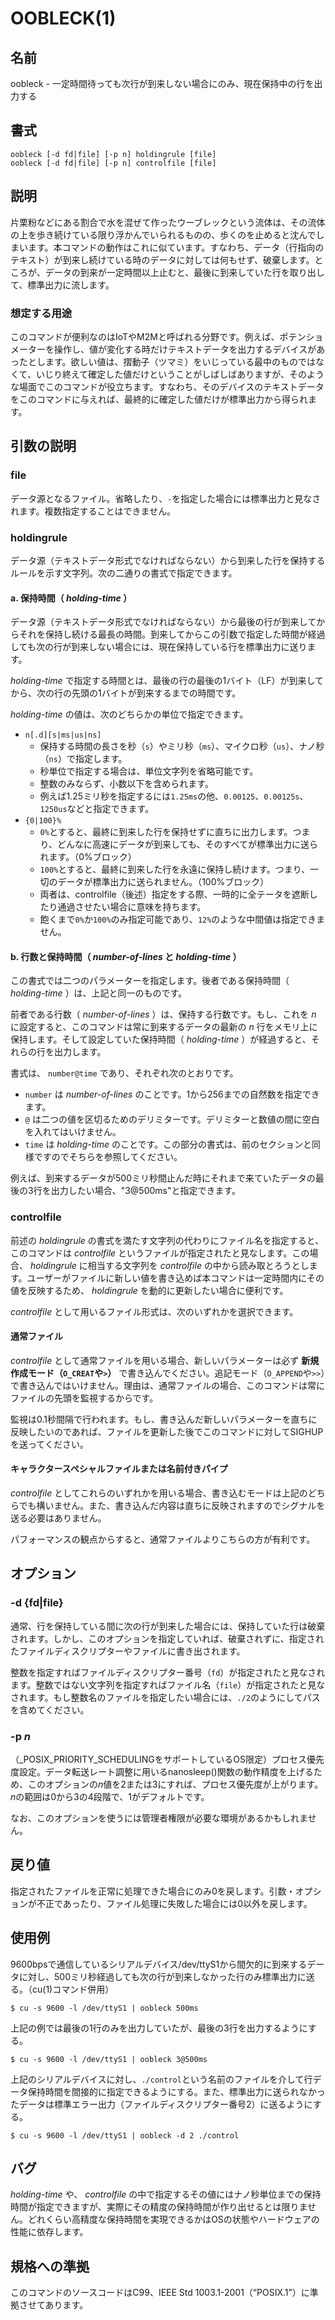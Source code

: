 # OOBLECK(1)

## 名前

oobleck - 一定時間待っても次行が到来しない場合にのみ、現在保持中の行を出力する

## 書式

```sh:
oobleck [-d fd|file] [-p n] holdingrule [file]
oobleck [-d fd|file] [-p n] controlfile [file]
```

## 説明

片栗粉などにある割合で水を混ぜて作ったウーブレックという流体は、その流体の上を歩き続けている限り浮かんでいられるものの、歩くのを止めると沈んでしまいます。本コマンドの動作はこれに似ています。すなわち、データ（行指向のテキスト）が到来し続けている時のデータに対しては何もせず、破棄します。ところが、データの到来が一定時間以上止むと、最後に到来していた行を取り出して、標準出力に流します。

### 想定する用途

このコマンドが便利なのはIoTやM2Mと呼ばれる分野です。例えば、ポテンショメーターを操作し、値が変化する時だけテキストデータを出力するデバイスがあったとします。欲しい値は、摺動子（ツマミ）をいじっている最中のものではなくて、いじり終えて確定した値だけということがしばしばありますが、そのような場面でこのコマンドが役立ちます。すなわち、そのデバイスのテキストデータをこのコマンドに与えれば、最終的に確定した値だけが標準出力から得られます。

## 引数の説明

### file

データ源となるファイル。省略したり、`-`を指定した場合には標準出力と見なされます。複数指定することはできません。

### holdingrule

データ源（テキストデータ形式でなければならない）から到来した行を保持するルールを示す文字列。次の二通りの書式で指定できます。

#### a. 保持時間（ *holding-time* ）

データ源（テキストデータ形式でなければならない）から最後の行が到来してからそれを保持し続ける最長の時間。到来してからこの引数で指定した時間が経過しても次の行が到来しない場合には、現在保持している行を標準出力に送ります。

*holding-time* で指定する時間とは、最後の行の最後の1バイト（LF）が到来してから、次の行の先頭の1バイトが到来するまでの時間です。

*holding-time* の値は、次のどちらかの単位で指定できます。

* `n[.d][s|ms|us|ns]`
  * 保持する時間の長さを秒（`s`）やミリ秒（`ms`）、マイクロ秒（`us`）、ナノ秒（`ns`）で指定します。
  * 秒単位で指定する場合は、単位文字列を省略可能です。
  * 整数のみならず、小数以下を含められます。
  * 例えば1.25ミリ秒を指定するには`1.25ms`の他、`0.00125`、`0.00125s`、`1250us`などと指定できます。
* `{0|100}%`
  * `0%`とすると、最終に到来した行を保持せずに直ちに出力します。つまり、どんなに高速にデータが到来しても、そのすべてが標準出力に送られます。（0%ブロック）
  * `100%`とすると、最終に到来した行を永遠に保持し続けます。つまり、一切のデータが標準出力に送られません。（100%ブロック）
  * 両者は、controlfile（後述）指定をする際、一時的に全テータを遮断したり通過させたい場合に意味を持ちます。
  * 飽くまで`0%`か`100%`のみ指定可能であり、`12%`のような中間値は指定できません。

#### b. 行数と保持時間（ *number-of-lines* と *holding-time* ）

この書式では二つのパラメーターを指定します。後者である保持時間（ *holding-time* ）は、上記と同一のものです。

前者である行数（ *number-of-lines* ）は、保持する行数です。もし、これを *n* に設定すると、このコマンドは常に到来するデータの最新の *n* 行をメモリ上に保持します。そして設定していた保持時間（ *holding-time* ）が経過すると、それらの行を出力します。

書式は、 `number@time` であり、それぞれ次のとおりです。

* `number` は *number-of-lines* のことです。1から256までの自然数を指定できます。
* `@` は二つの値を区切るためのデリミターです。デリミターと数値の間に空白を入れてはいけません。
* `time` は *holding-time* のことです。この部分の書式は、前のセクションと同様ですのでそちらを参照してください。

例えば、到来するデータが500ミリ秒間止んだ時にそれまで来ていたデータの最後の3行を出力したい場合、"3@500ms"と指定できます。

### controlfile

前述の *holdingrule* の書式を満たす文字列の代わりにファイル名を指定すると、このコマンドは *controlfile* というファイルが指定されたと見なします。この場合、 *holdingrule* に相当する文字列を *controlfile* の中から読み取とろうとします。ユーザーがファイルに新しい値を書き込めば本コマンドは一定時間内にその値を反映するため、 *holdingrule* を動的に更新したい場合に便利です。

*controlfile* として用いるファイル形式は、次のいずれかを選択できます。

#### 通常ファイル

*controlfile* として通常ファイルを用いる場合、新しいパラメーターは必ず **新規作成モード（`O_CREAT`や`>`）** で書き込んでください。追記モード（`O_APPEND`や`>>`）で書き込んではいけません。理由は、通常ファイルの場合、このコマンドは常にファイルの先頭を監視するからです。

監視は0.1秒間隔で行われます。もし、書き込んだ新しいパラメーターを直ちに反映したいのであれば、ファイルを更新した後でこのコマンドに対してSIGHUPを送ってください。

#### キャラクタースペシャルファイルまたは名前付きパイプ

*controlfile* としてこれらのいずれかを用いる場合、書き込むモードは上記のどちらでも構いません。また、書き込んだ内容は直ちに反映されますのでシグナルを送る必要はありません。

パフォーマンスの観点からすると、通常ファイルよりこちらの方が有利です。

## オプション

### -d {fd|file}

通常、行を保持している間に次の行が到来した場合には、保持していた行は破棄されます。しかし、このオプションを指定していれば、破棄されずに、指定されたファイルディスクリプターやファイルに書き出されます。

整数を指定すればファイルディスクリプター番号（`fd`）が指定されたと見なされます。整数ではない文字列を指定すればファイル名（`file`）が指定されたと見なされます。もし整数名のファイルを指定したい場合には、`./2`のようにしてパスを含めてください。

### -p *n*

（_POSIX_PRIORITY_SCHEDULINGをサポートしているOS限定）プロセス優先度設定。データ転送レート調整に用いるnanosleep()関数の動作精度を上げるため、このオプションの*n*値を2または3にすれば、プロセス優先度が上がります。*n*の範囲は0から3の4段階で、1がデフォルトです。

なお、このオプションを使うには管理者権限が必要な環境があるかもしれません。

## 戻り値

指定されたファイルを正常に処理できた場合にのみ0を戻します。引数・オプションが不正であったり、ファイル処理に失敗した場合には0以外を戻します。

## 使用例

9600bpsで通信しているシリアルデバイス/dev/ttyS1から間欠的に到来するデータに対し、500ミリ秒経過しても次の行が到来しなかった行のみ標準出力に送る。（cu(1)コマンド併用）

```sh:
$ cu -s 9600 -l /dev/ttyS1 | oobleck 500ms
```

上記の例では最後の1行のみを出力していたが、最後の3行を出力するようにする。

```sh:
$ cu -s 9600 -l /dev/ttyS1 | oobleck 3@500ms
```

上記のシリアルデバイスに対し、`./control`という名前のファイルを介して行データ保持時間を間接的に指定できるようにする。また、標準出力に送られなかったデータは標準エラー出力（ファイルディスクリプター番号2）に送るようにする。

```sh:
$ cu -s 9600 -l /dev/ttyS1 | oobleck -d 2 ./control
```

## バグ

*holding-time* や、 *controlfile* の中で指定するその値にはナノ秒単位までの保持時間が指定できますが、実際にその精度の保持時間が作り出せるとは限りません。どれくらい高精度な保持時間を実現できるかはOSの状態やハードウェアの性能に依存します。

## 規格への準拠

このコマンドのソースコードはC99、IEEE Std 1003.1-2001（“POSIX.1”）に準拠させてあります。
